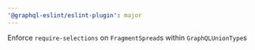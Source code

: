 ```yaml
---
'@graphql-eslint/eslint-plugin': major
---
```


Enforce `require-selections` on `FragmentSpread`s within `GraphQLUnionType`s
